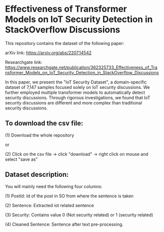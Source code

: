 # Effectiveness of Transformer Models on IoT Security Detection in StackOverflow Discussions
 
This repository contains the dataset of the following paper:

arXiv link: https://arxiv.org/abs/2207.14542

Researchgate link: https://www.researchgate.net/publication/362325733_Effectiveness_of_Transformer_Models_on_IoT_Security_Detection_in_StackOverflow_Discussions 

In this paper, we present the "IoT Security Dataset", a domain-specific dataset of 7,147 samples focused solely on IoT security discussions. We further employed multiple transformer models to automatically detect security discussions. Through rigorous investigations, we found that IoT security discussions are different and more complex than traditional security discussions.

To download the csv file:
------------------------

(1) Download the whole repository 

or 

(2) Click on the csv file -> click "download" -> right click on mouse and select "save as"

Dataset description:
---------------------

You will mainly need the following four columns:

(1) PostId: Id of the post in SO from where the sentence is taken

(2) Sentence: Extracted iot related sentence

(3) Security: Contains value 0 (Not security related) or 1 (security related)

(4) Cleaned Sentence: Sentence after text pre-processing.